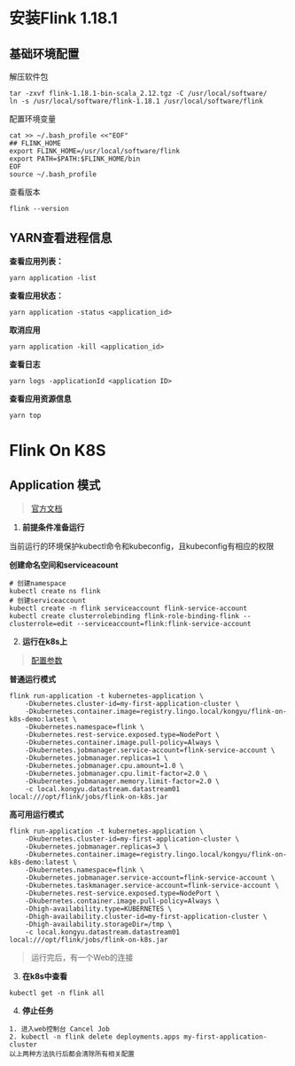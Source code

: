# 安装Flink 1.18.1



## 基础环境配置

解压软件包

```
tar -zxvf flink-1.18.1-bin-scala_2.12.tgz -C /usr/local/software/
ln -s /usr/local/software/flink-1.18.1 /usr/local/software/flink
```

配置环境变量

```
cat >> ~/.bash_profile <<"EOF"
## FLINK_HOME
export FLINK_HOME=/usr/local/software/flink
export PATH=$PATH:$FLINK_HOME/bin
EOF
source ~/.bash_profile
```

查看版本

```
flink --version
```



## YARN查看进程信息

**查看应用列表：**

```
yarn application -list
```

**查看应用状态：** 

```
yarn application -status <application_id>
```

**取消应用**

```
yarn application -kill <application_id>
```

**查看日志**

```
yarn logs -applicationId <application ID>
```

**查看应用资源信息**

```
yarn top
```



# Flink On K8S

## Application 模式

> [官方文档](https://nightlies.apache.org/flink/flink-docs-release-1.17/zh/docs/deployment/resource-providers/native_kubernetes/)

1. **前提条件准备运行**

当前运行的环境保护kubectl命令和kubeconfig，且kubeconfig有相应的权限

**创建命名空间和serviceacount**

```
# 创建namespace
kubectl create ns flink
# 创建serviceaccount
kubectl create -n flink serviceaccount flink-service-account
kubectl create clusterrolebinding flink-role-binding-flink --clusterrole=edit --serviceaccount=flink:flink-service-account
```

2. **运行在k8s上**

> [配置参数](https://nightlies.apache.org/flink/flink-docs-release-1.17/zh/docs/deployment/config/#kubernetes)

**普通运行模式**

```
flink run-application -t kubernetes-application \
    -Dkubernetes.cluster-id=my-first-application-cluster \
    -Dkubernetes.container.image=registry.lingo.local/kongyu/flink-on-k8s-demo:latest \
    -Dkubernetes.namespace=flink \
    -Dkubernetes.rest-service.exposed.type=NodePort \
    -Dkubernetes.container.image.pull-policy=Always \
    -Dkubernetes.jobmanager.service-account=flink-service-account \
    -Dkubernetes.jobmanager.replicas=1 \
    -Dkubernetes.jobmanager.cpu.amount=1.0 \
    -Dkubernetes.jobmanager.cpu.limit-factor=2.0 \
    -Dkubernetes.jobmanager.memory.limit-factor=2.0 \
    -c local.kongyu.datastream.datastream01 local:///opt/flink/jobs/flink-on-k8s.jar
```

**高可用运行模式**

```
flink run-application -t kubernetes-application \
    -Dkubernetes.cluster-id=my-first-application-cluster \
    -Dkubernetes.jobmanager.replicas=3 \
    -Dkubernetes.container.image=registry.lingo.local/kongyu/flink-on-k8s-demo:latest \
    -Dkubernetes.namespace=flink \
    -Dkubernetes.jobmanager.service-account=flink-service-account \
    -Dkubernetes.taskmanager.service-account=flink-service-account \
    -Dkubernetes.rest-service.exposed.type=NodePort \
    -Dkubernetes.container.image.pull-policy=Always \
    -Dhigh-availability.type=KUBERNETES \
    -Dhigh-availability.cluster-id=my-first-application-cluster \
    -Dhigh-availability.storageDir=/tmp \
    -c local.kongyu.datastream.datastream01 local:///opt/flink/jobs/flink-on-k8s.jar
```

> 运行完后，有一个Web的连接

3. **在k8s中查看**

```
kubectl get -n flink all
```

4. **停止任务**

```
1. 进入web控制台 Cancel Job
2. kubectl -n flink delete deployments.apps my-first-application-cluster
以上两种方法执行后都会清除所有相关配置
```

